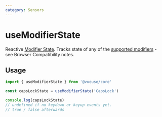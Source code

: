 ```yaml
---
category: Sensors
---
```


# useModifierState

Reactive [Modifier State](https://developer.mozilla.org/en-US/docs/Web/API/KeyboardEvent/getModifierState). Tracks state of any of the [supported modifiers](https://developer.mozilla.org/en-US/docs/Web/API/KeyboardEvent/getModifierState#browser_compatibility) - see Browser Compatibility notes.

## Usage

```ts
import { useModifierState } from '@vueuse/core'

const capsLockState = useModifierState('CapsLock')

console.log(capsLockState)
// undefined if no keydown or keyup events yet.
// true / false afterwards
```
